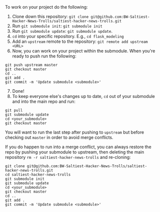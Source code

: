 To work on your project do the following:

1. Clone down this repository: `git clone git@github.com:BW-Saltiest-Hacker-News-Trolls/saltiest-hacker-news-trolls.git`
2. Run `git submodule init`: `git submodule init`
3. Run `git submodule update`: `git submodule update`.
4. `cd` into your specific repository.  E.g., `cd flask_modeling`
5. Add an `upstream` remote to the repository: `git remote add upstream <URL>`
6. Now, you can work on your project within the submodule.  When you're ready to push run the following:
```
git push upstream master
git checkout master
cd ..
git add .
git commit -m 'Update submodule <submodule>'
```
7. Done!
8. To keep everyone else's changes up to date, `cd` out of your submodule and
   into the main repo and run:
```
git pull
git submodule update
cd <your_submodule>
git checkout master
```
You will want to run the last step after pushing to `upstream` but before
checking out `master` in order to avoid merge conflicts.

If you do happen to run into a merge conflict, you can always restore the repo
by pushing your submodule to upstream, then deleting the main repository `rm -r
saltiest-hacker-news-trolls` and re-cloning:
```
git clone git@github.com:BW-Saltiest-Hacker-News-Trolls/saltiest-hacker-news-trolls.git
cd saltiest-hacker-news-trolls
git submodule init
git submodule update
cd <your_submodule>
git checkout master
cd ..
git add .
git commit -m 'Update submodule <submodule>'
```
